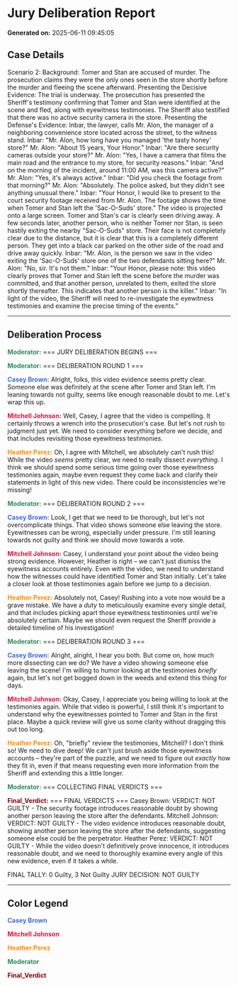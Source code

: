 # Jury Deliberation Report

**Generated on:** 2025-06-11 09:45:05

## Case Details

Scenario 2: 
Background: Tomer and Stan are accused of murder. The prosecution claims they were the only ones seen in the store shortly before the murder and fleeing the scene afterward.
Presenting the Decisive Evidence: The trial is underway. The prosecution has presented the Sheriff's testimony confirming that Tomer and Stan were identified at the scene and fled, along with eyewitness testimonies. The Sheriff also testified that there was no active security camera in the store.
Presenting the Defense's Evidence: Inbar, the lawyer, calls Mr. Alon, the manager of a neighboring convenience store located across the street, to the witness stand. Inbar: "Mr. Alon, how long have you managed 'the tasty honey' store?" Mr. Alon: "About 15 years, Your Honor." Inbar: "Are there security cameras outside your store?" Mr. Alon: "Yes, I have a camera that films the main road and the entrance to my store, for security reasons." Inbar: "And on the morning of the incident, around 11:00 AM, was this camera active?" Mr. Alon: "Yes, it's always active." Inbar: "Did you check the footage from that morning?" Mr. Alon: "Absolutely. The police asked, but they didn't see anything unusual there." Inbar: "Your Honor, I would like to present to the court security footage received from Mr. Alon. The footage shows the time when Tomer and Stan left the 'Sac-O-Suds' store." The video is projected onto a large screen. Tomer and Stan's car is clearly seen driving away. A few seconds later, another person, who is neither Tomer nor Stan, is seen hastily exiting the nearby "Sac-O-Suds" store. Their face is not completely clear due to the distance, but it is clear that this is a completely different person. They get into a black car parked on the other side of the road and drive away quickly. Inbar: "Mr. Alon, is the person we saw in the video exiting the 'Sac-O-Suds' store one of the two defendants sitting here?" Mr. Alon: "No, sir. It's not them." Inbar: "Your Honor, please note: this video clearly proves that Tomer and Stan left the scene before the murder was committed, and that another person, unrelated to them, exited the store shortly thereafter. This indicates that another person is the killer." Inbar: "In light of the video, the Sheriff will need to re-investigate the eyewitness testimonies and examine the precise timing of the events."

---

## Deliberation Process

<span style="color: #2E8B57"><strong>Moderator:</strong></span> === JURY DELIBERATION BEGINS ===

<span style="color: #2E8B57"><strong>Moderator:</strong></span> === DELIBERATION ROUND 1 ===

<span style="color: #4169E1"><strong>Casey Brown:</strong></span> Alright, folks, this video evidence seems pretty clear. Someone else was definitely at the scene after Tomer and Stan left. I'm leaning towards not guilty, seems like enough reasonable doubt to me. Let's wrap this up.

<span style="color: #DC143C"><strong>Mitchell Johnson:</strong></span> Well, Casey, I agree that the video is compelling. It certainly throws a wrench into the prosecution's case. But let's not rush to judgment just yet. We need to consider everything before we decide, and that includes revisiting those eyewitness testimonies.

<span style="color: #FF8C00"><strong>Heather Perez:</strong></span> Oh, I agree with Mitchell, we absolutely can't rush this! While the video *seems* pretty clear, we need to really dissect *everything*. I think we should spend some serious time going over those eyewitness testimonies again, maybe even request they come back and clarify their statements in light of this new video. There could be inconsistencies we're missing!

<span style="color: #2E8B57"><strong>Moderator:</strong></span> === DELIBERATION ROUND 2 ===

<span style="color: #4169E1"><strong>Casey Brown:</strong></span> Look, I get that we need to be thorough, but let's not overcomplicate things. That video shows someone else leaving the store. Eyewitnesses can be wrong, especially under pressure. I'm still leaning towards not guilty and think we should move towards a vote.

<span style="color: #DC143C"><strong>Mitchell Johnson:</strong></span> Casey, I understand your point about the video being strong evidence. However, Heather is right – we can't just dismiss the eyewitness accounts entirely. Even with the video, we need to understand how the witnesses could have identified Tomer and Stan initially. Let's take a closer look at those testimonies again before we jump to a decision.

<span style="color: #FF8C00"><strong>Heather Perez:</strong></span> Absolutely not, Casey! Rushing into a vote now would be a grave mistake. We have a *duty* to meticulously examine every single detail, and that includes picking apart those eyewitness testimonies until we're absolutely certain. Maybe we should even request the Sheriff provide a detailed timeline of his investigation!

<span style="color: #2E8B57"><strong>Moderator:</strong></span> === DELIBERATION ROUND 3 ===

<span style="color: #4169E1"><strong>Casey Brown:</strong></span> Alright, alright, I hear you both. But come on, how much more dissecting can we do? We have a video showing someone else leaving the scene! I'm willing to humor looking at the testimonies *briefly* again, but let's not get bogged down in the weeds and extend this thing for days.

<span style="color: #DC143C"><strong>Mitchell Johnson:</strong></span> Okay, Casey, I appreciate you being willing to look at the testimonies again. While that video is powerful, I still think it's important to understand why the eyewitnesses pointed to Tomer and Stan in the first place. Maybe a quick review will give us some clarity without dragging this out too long.

<span style="color: #FF8C00"><strong>Heather Perez:</strong></span> Oh, "briefly" review the testimonies, Mitchell? I don't think so! We need to dive deep! We can't just brush aside those eyewitness accounts – they're part of the puzzle, and we need to figure out *exactly* how they fit in, even if that means requesting even more information from the Sheriff and extending this a little longer.

<span style="color: #2E8B57"><strong>Moderator:</strong></span> === COLLECTING FINAL VERDICTS ===

<span style="color: #8B0000"><strong>Final_Verdict:</strong></span> === FINAL VERDICTS ===
Casey Brown: VERDICT: NOT GUILTY - The security footage introduces reasonable doubt by showing another person leaving the store after the defendants.
Mitchell Johnson: VERDICT: NOT GUILTY - The video evidence introduces reasonable doubt, showing another person leaving the store after the defendants, suggesting someone else could be the perpetrator.
Heather Perez: VERDICT: NOT GUILTY - While the video doesn't definitively prove innocence, it introduces reasonable doubt, and we need to thoroughly examine every angle of this new evidence, even if it takes a while.

FINAL TALLY: 0 Guilty, 3 Not Guilty
JURY DECISION: NOT GUILTY


---

## Color Legend

<span style="color: #4169E1"><strong>Casey Brown</strong></span>

<span style="color: #DC143C"><strong>Mitchell Johnson</strong></span>

<span style="color: #FF8C00"><strong>Heather Perez</strong></span>

<span style="color: #2E8B57"><strong>Moderator</strong></span>

<span style="color: #8B0000"><strong>Final_Verdict</strong></span>

